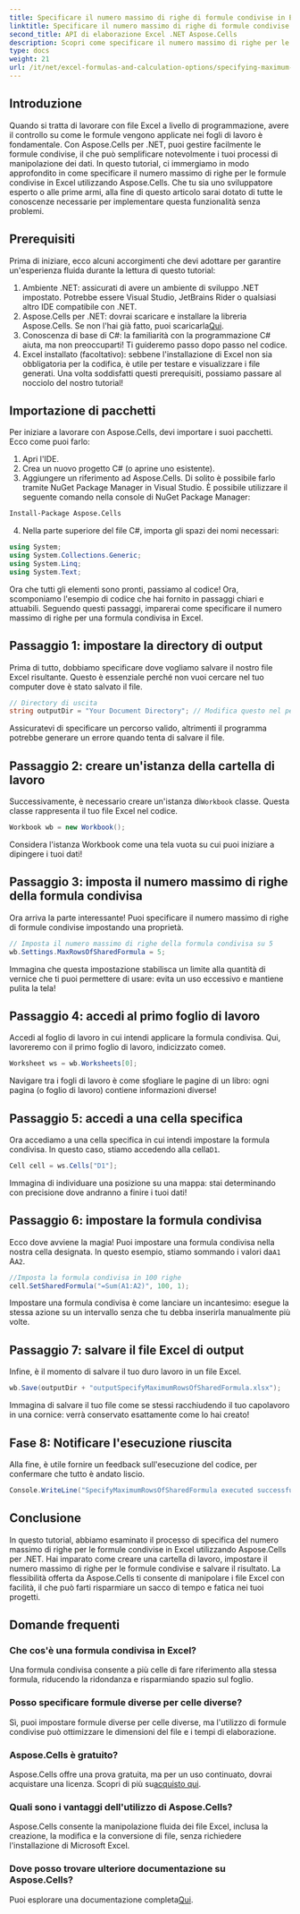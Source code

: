 ```yaml
---
title: Specificare il numero massimo di righe di formule condivise in Excel
linktitle: Specificare il numero massimo di righe di formule condivise in Excel
second_title: API di elaborazione Excel .NET Aspose.Cells
description: Scopri come specificare il numero massimo di righe per le formule condivise in Excel utilizzando Aspose.Cells per .NET con questo semplice tutorial passo dopo passo.
type: docs
weight: 21
url: /it/net/excel-formulas-and-calculation-options/specifying-maximum-rows-of-shared-formula/
---
```

## Introduzione
Quando si tratta di lavorare con file Excel a livello di programmazione, avere il controllo su come le formule vengono applicate nei fogli di lavoro è fondamentale. Con Aspose.Cells per .NET, puoi gestire facilmente le formule condivise, il che può semplificare notevolmente i tuoi processi di manipolazione dei dati. In questo tutorial, ci immergiamo in modo approfondito in come specificare il numero massimo di righe per le formule condivise in Excel utilizzando Aspose.Cells. Che tu sia uno sviluppatore esperto o alle prime armi, alla fine di questo articolo sarai dotato di tutte le conoscenze necessarie per implementare questa funzionalità senza problemi.
## Prerequisiti
Prima di iniziare, ecco alcuni accorgimenti che devi adottare per garantire un'esperienza fluida durante la lettura di questo tutorial:
1. Ambiente .NET: assicurati di avere un ambiente di sviluppo .NET impostato. Potrebbe essere Visual Studio, JetBrains Rider o qualsiasi altro IDE compatibile con .NET.
2.  Aspose.Cells per .NET: dovrai scaricare e installare la libreria Aspose.Cells. Se non l'hai già fatto, puoi scaricarla[Qui](https://releases.aspose.com/cells/net/).
3. Conoscenza di base di C#: la familiarità con la programmazione C# aiuta, ma non preoccuparti! Ti guideremo passo dopo passo nel codice.
4. Excel installato (facoltativo): sebbene l'installazione di Excel non sia obbligatoria per la codifica, è utile per testare e visualizzare i file generati.
Una volta soddisfatti questi prerequisiti, possiamo passare al nocciolo del nostro tutorial!
## Importazione di pacchetti
Per iniziare a lavorare con Aspose.Cells, devi importare i suoi pacchetti. Ecco come puoi farlo:
1. Apri l'IDE.
2. Crea un nuovo progetto C# (o aprine uno esistente).
3. Aggiungere un riferimento ad Aspose.Cells. Di solito è possibile farlo tramite NuGet Package Manager in Visual Studio.
È possibile utilizzare il seguente comando nella console di NuGet Package Manager:
```bash
Install-Package Aspose.Cells
```
4. Nella parte superiore del file C#, importa gli spazi dei nomi necessari:
```csharp
using System;
using System.Collections.Generic;
using System.Linq;
using System.Text;
```
Ora che tutti gli elementi sono pronti, passiamo al codice!
Ora, scomponiamo l'esempio di codice che hai fornito in passaggi chiari e attuabili. Seguendo questi passaggi, imparerai come specificare il numero massimo di righe per una formula condivisa in Excel.
## Passaggio 1: impostare la directory di output
Prima di tutto, dobbiamo specificare dove vogliamo salvare il nostro file Excel risultante. Questo è essenziale perché non vuoi cercare nel tuo computer dove è stato salvato il file.
```csharp
// Directory di uscita
string outputDir = "Your Document Directory"; // Modifica questo nel percorso desiderato
```
Assicuratevi di specificare un percorso valido, altrimenti il programma potrebbe generare un errore quando tenta di salvare il file.
## Passaggio 2: creare un'istanza della cartella di lavoro
 Successivamente, è necessario creare un'istanza di`Workbook` classe. Questa classe rappresenta il tuo file Excel nel codice.
```csharp
Workbook wb = new Workbook();
```
Considera l'istanza Workbook come una tela vuota su cui puoi iniziare a dipingere i tuoi dati!
## Passaggio 3: imposta il numero massimo di righe della formula condivisa
Ora arriva la parte interessante! Puoi specificare il numero massimo di righe di formule condivise impostando una proprietà.
```csharp
// Imposta il numero massimo di righe della formula condivisa su 5
wb.Settings.MaxRowsOfSharedFormula = 5;
```
Immagina che questa impostazione stabilisca un limite alla quantità di vernice che ti puoi permettere di usare: evita un uso eccessivo e mantiene pulita la tela!
## Passaggio 4: accedi al primo foglio di lavoro
 Accedi al foglio di lavoro in cui intendi applicare la formula condivisa. Qui, lavoreremo con il primo foglio di lavoro, indicizzato come`0`.
```csharp
Worksheet ws = wb.Worksheets[0];
```
Navigare tra i fogli di lavoro è come sfogliare le pagine di un libro: ogni pagina (o foglio di lavoro) contiene informazioni diverse!
## Passaggio 5: accedi a una cella specifica
 Ora accediamo a una cella specifica in cui intendi impostare la formula condivisa. In questo caso, stiamo accedendo alla cella`D1`.
```csharp
Cell cell = ws.Cells["D1"];
```
Immagina di individuare una posizione su una mappa: stai determinando con precisione dove andranno a finire i tuoi dati!
## Passaggio 6: impostare la formula condivisa
 Ecco dove avviene la magia! Puoi impostare una formula condivisa nella nostra cella designata. In questo esempio, stiamo sommando i valori da`A1` A`A2`.
```csharp
//Imposta la formula condivisa in 100 righe
cell.SetSharedFormula("=Sum(A1:A2)", 100, 1);
```
Impostare una formula condivisa è come lanciare un incantesimo: esegue la stessa azione su un intervallo senza che tu debba inserirla manualmente più volte.
## Passaggio 7: salvare il file Excel di output
Infine, è il momento di salvare il tuo duro lavoro in un file Excel.
```csharp
wb.Save(outputDir + "outputSpecifyMaximumRowsOfSharedFormula.xlsx");
```
Immagina di salvare il tuo file come se stessi racchiudendo il tuo capolavoro in una cornice: verrà conservato esattamente come lo hai creato!
## Fase 8: Notificare l'esecuzione riuscita
Alla fine, è utile fornire un feedback sull'esecuzione del codice, per confermare che tutto è andato liscio.
```csharp
Console.WriteLine("SpecifyMaximumRowsOfSharedFormula executed successfully.");
```
## Conclusione
In questo tutorial, abbiamo esaminato il processo di specifica del numero massimo di righe per le formule condivise in Excel utilizzando Aspose.Cells per .NET. Hai imparato come creare una cartella di lavoro, impostare il numero massimo di righe per le formule condivise e salvare il risultato. La flessibilità offerta da Aspose.Cells ti consente di manipolare i file Excel con facilità, il che può farti risparmiare un sacco di tempo e fatica nei tuoi progetti.
## Domande frequenti
### Che cos'è una formula condivisa in Excel?
Una formula condivisa consente a più celle di fare riferimento alla stessa formula, riducendo la ridondanza e risparmiando spazio sul foglio.
### Posso specificare formule diverse per celle diverse?
Sì, puoi impostare formule diverse per celle diverse, ma l'utilizzo di formule condivise può ottimizzare le dimensioni del file e i tempi di elaborazione.
### Aspose.Cells è gratuito?
 Aspose.Cells offre una prova gratuita, ma per un uso continuato, dovrai acquistare una licenza. Scopri di più su[acquisto qui](https://purchase.aspose.com/buy).
### Quali sono i vantaggi dell'utilizzo di Aspose.Cells?
Aspose.Cells consente la manipolazione fluida dei file Excel, inclusa la creazione, la modifica e la conversione di file, senza richiedere l'installazione di Microsoft Excel.
### Dove posso trovare ulteriore documentazione su Aspose.Cells?
 Puoi esplorare una documentazione completa[Qui](https://reference.aspose.com/cells/net/).